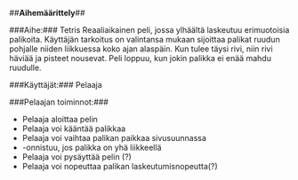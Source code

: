 ##**Aihemäärittely**##

###Aihe:### Tetris
	Reaaliaikainen peli, jossa ylhäältä laskeutuu erimuotoisia palikoita. Käyttäjän tarkoitus on valintansa mukaan
	sijoittaa palikat ruudun pohjalle niiden liikkuessa koko ajan alaspäin. Kun tulee täysi rivi, niin rivi häviää ja 		pisteet nousevat.  Peli loppuu, kun jokin palikka ei enää mahdu ruudulle. 

###Käyttäjät:### Pelaaja

###Pelaajan toiminnot:###
- Pelaaja aloittaa pelin
- Pelaaja voi kääntää palikkaa
- Pelaaja voi vaihtaa palikan paikkaa sivusuunnassa
- -onnistuu, jos palikka on yhä liikkeellä
- Pelaaja voi pysäyttää pelin (?)
- Pelaaja voi nopeuttaa palikan laskeutumisnopeutta(?)


